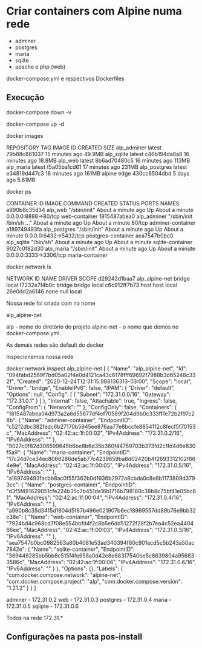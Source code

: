 # Criar containers com Alpine numa rede

- adminer
- postgres
- maria
- sqlite
- apache e php (web)

docker-compose.yml e respectivos Dockerfiles

## Execução

docker-compose down -v

docker-compose up -d

docker images

REPOSITORY     TAG       IMAGE ID       CREATED          SIZE
alp_adminer    latest    79b88c881037   15 minutes ago   49.9MB
alp_sqlite     latest    c46b194da8a8   16 minutes ago   18.8MB
alp_web        latest    8b6ad70480c5   16 minutes ago   113MB
alp_maria      latest    f5a05ba1cd61   17 minutes ago   231MB
alp_postgres   latest    e34819d447c3   18 minutes ago   161MB
alpine         edge      430cc6504dbd   5 days ago       5.61MB

docker ps

CONTAINER ID   IMAGE          COMMAND                  CREATED              STATUS              PORTS                    NAMES
a990b8c35d34   alp_web        "/sbin/init"             About a minute ago   Up About a minute   0.0.0.0:8888->80/tcp     web-container
1815487abea0   alp_adminer    "/sbin/init /bin/sh …"   About a minute ago   Up About a minute   80/tcp                   adminer-container
a189749493fa   alp_postgres   "/sbin/init"             About a minute ago   Up About a minute   0.0.0.0:6432->5432/tcp   postgres-container
aea7547b0bc0   alp_sqlite     "/bin/sh"                About a minute ago   Up About a minute                            sqlite-container
9027c0f82d30   alp_maria      "/sbin/init"             About a minute ago   Up About a minute   0.0.0.0:3333->3306/tcp   maria-container

docker network ls

NETWORK ID     NAME             DRIVER    SCOPE
d29242d1baa7   alp_alpine-net   bridge    local
f7232e7f4b0c   bridge           bridge    local
c6c912ff7b73   host             host      local
26e0dd2a6146   none             null      local

Nossa rede foi criada com no nome

alp_alpine-net

alp - nome do diretório do projeto
alpine-net - o nome que demos no docker-compose.yml

As demais redes são default do docker

Inspecionemos nossa rede

docker network inspect alp_alpine-net 
[
    {
        "Name": "alp_alpine-net",
        "Id": "094fabd2569f7bd05a02f4e0d4121ca43c6178fff69692f7988b3d65248c332f",
        "Created": "2020-12-24T12:31:15.988136313-03:00",
        "Scope": "local",
        "Driver": "bridge",
        "EnableIPv6": false,
        "IPAM": {
            "Driver": "default",
            "Options": null,
            "Config": [
                {
                    "Subnet": "172.31.0.0/16",
                    "Gateway": "172.31.0.1"
                }
            ]
        },
        "Internal": false,
        "Attachable": true,
        "Ingress": false,
        "ConfigFrom": {
            "Network": ""
        },
        "ConfigOnly": false,
        "Containers": {
            "1815487abea04d973a2a6d55677df4ef70589f204d9b0c333ff1e72b2f97c28b": {
                "Name": "adminer-container",
                "EndpointID": "c52f2dbc382fedc6b27170b5945ee876aa77e8bccfe8854112c8fecf5f70153c",
                "MacAddress": "02:42:ac:1f:00:02",
                "IPv4Address": "172.31.0.2/16",
                "IPv6Address": ""
            },
            "9027c0f82d306599645b6be8b6d35b360f44759703b373fd2c1fd4d6e830f5a9": {
                "Name": "maria-container",
                "EndpointID": "17c24d7ce34ec8066286de5ab77c4239659ba8d02420b4f2693312102f864e9e",
                "MacAddress": "02:42:ac:1f:00:05",
                "IPv4Address": "172.31.0.5/16",
                "IPv6Address": ""
            },
            "a189749493facbb8ac0f55f362b0d1936b2972a8cbda0c8e8b1173809d3793cc": {
                "Name": "postgres-container",
                "EndpointID": "d3f5f491629051cfe224b35c7b451de16b1716b798180c38b8c75bf41e05bc61",
                "MacAddress": "02:42:ac:1f:00:04",
                "IPv4Address": "172.31.0.4/16",
                "IPv6Address": ""
            },
            "a990b8c35d3415d1804d5f87b496e021907b6ec18969557dd89b76e9bb32c38e": {
                "Name": "web-container",
                "EndpointID": "7924bd4c968cd7f08e554bbfd4f2c8b5e6dd51272f28f2b7ea4c52ea440466ee",
                "MacAddress": "02:42:ac:1f:00:03",
                "IPv4Address": "172.31.0.3/16",
                "IPv6Address": ""
            },
            "aea7547b0bc0982563a80b4081e53ad340394f60c901ecd5c5b243a50ac7842e": {
                "Name": "sqlite-container",
                "EndpointID": "369449285bb5bb8c515f4fe658a0d42e8e88317540be5c8639804a956833586c",
                "MacAddress": "02:42:ac:1f:00:06",
                "IPv4Address": "172.31.0.6/16",
                "IPv6Address": ""
            }
        },
        "Options": {},
        "Labels": {
            "com.docker.compose.network": "alpine-net",
            "com.docker.compose.project": "alp",
            "com.docker.compose.version": "1.21.2"
        }
    }
]

adminer - 172.31.0.2
web - 172.31.0.3
postgres - 172.31.0.4
maria - 172.31.0.5
sqlipte - 172.31.0.6

Todos na rede 172.31.*


## Configurações na pasta pos-install

